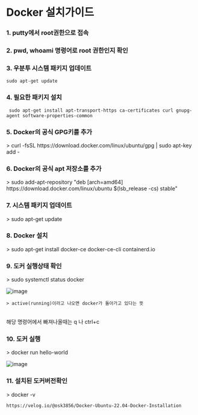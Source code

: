 <h1>Docker 설치가이드</h1>

<h3>1. putty에서 root권한으로 접속</h3>

<h3>2. pwd, whoami 명령어로 root 권한인지 확인</h3>

<h3>3. 우분투 시스템 패키지 업데이트</h3>

    sudo apt-get update

<h3>4. 필요한 패키지 설치</h3>

     sudo apt-get install apt-transport-https ca-certificates curl gnupg-agent software-properties-common
    
<h3>5. Docker의 공식 GPG키를 추가</h3>
    > curl -fsSL https://download.docker.com/linux/ubuntu/gpg | sudo apt-key add -

<h3>6. Docker의 공식 apt 저장소를 추가</h3>    
    > sudo add-apt-repository "deb [arch=amd64] https://download.docker.com/linux/ubuntu $(lsb_release -cs) stable"

<h3>7. 시스템 패키지 업데이트</h3>
    > sudo apt-get update

<h3>8. Docker 설치</h3>
    > sudo apt-get install docker-ce docker-ce-cli containerd.io

<h3>9. 도커 실행상태 확인</h3>
    > sudo systemctl status docker
 
![image](https://github.com/welcomeglory/Docker/assets/153584777/9eee13be-1331-42f9-a390-5cbce991f749)

    > active(running)이라고 나오면 docker가 돌아가고 있다는 뜻
<br>해당 명령어에서 빠져나올때는 q 나 ctrl+c

<h3>10. 도커 실행</h3>
    > docker run hello-world
  
![image](https://github.com/welcomeglory/Docker/assets/153584777/6479856c-9181-44a3-86d7-f911b6e288ca)

<h3>11. 설치된 도커버전확인</h3>
    > docker -v 



    https://velog.io/@osk3856/Docker-Ubuntu-22.04-Docker-Installation














